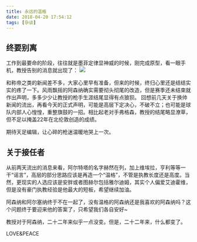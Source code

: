 ```yaml
---
title: 永远的温格
date: 2018-04-20 17:54:12
tags: [杂谈]
---
```


终要别离
-----

工作到最要命的阶段，往往就是墨菲定律显神威的时候，刚完成原型，看一眼手机，教授告别的消息就出现了：
![](https://ws3.sinaimg.cn/large/006tKfTcgy1fqja0bbpyfj30nl0k3dgp.jpg)

和称帝之类的新闻差不多，大家心里早有准备，但来的时候，终归心里还是结结实实的疼了一下。风雨飘摇的阿森纳确实需要彻头彻尾的改造，但是赛季还未结束就作出声明，多多少少让教授的枪手生涯结尾显得有点狼狈。
回想前几天关于换帅新闻的流出，再看今天的正式声明，可能是高层下定决心，不破不立；也可能是球队内部人心惶惶，重整旗鼓的一招。相比起老对手弗格森，教授的结尾略显潦草，但不足以掩盖22年在北伦敦创造的成绩。

期待天足编辑，让心碎的枪迷温暖地哭上一次。


关于接任者
-----

从前两天流出的消息来看，阿尔特塔的名字赫然在列，加上维埃拉，亨利等等一干“谣言”，高层的部分思路应该是再造一个“温格”，不管是执教长度还是高度。当然，更现实的人选应该是安胖或者图赫尔包括雅尔迪姆，其实个人偏爱艾迪霍维，但是没有豪门执教经验是他最大的短板，希望继续加油。

阿森纳和阿尔塞纳终于不在一起了，没有温格的阿森纳还是我喜欢的阿森纳吗？这个问题终于要迎来他的答案了，只希望我们各自安好~

教授对于阿森纳，二十二年来似乎一点没变。但是，二十二年来，什么都变了。


LOVE&PEACE